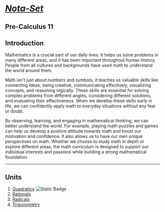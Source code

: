 # [***Nota-Set***](index.md)
## <i class="fa-solid fa-circle-xmark"></i> Pre-Calculus 11
## **Introduction**

Mathematics is a crucial part of our daily lives. It helps us solve problems in many different areas, and it has been important throughout human history. People from all cultures and backgrounds have used math to understand the world around them.

Math isn't just about numbers and symbols; it teaches us valuable skills like connecting ideas, being creative, communicating effectively, visualizing concepts, and reasoning logically. These skills are essential for solving complex problems from different angles, considering different solutions, and evaluating their effectiveness. When we develop these skills early in life, we can confidently apply math to everyday situations without any fear or doubt.

By observing, learning, and engaging in mathematical thinking, we can better understand the world. For example, playing math puzzles and games can help us develop a positive attitude towards math and boost our motivation and confidence. It also allows us to have our own unique perspectives on math. Whether we choose to study math in depth or explore different areas, the math curriculum is designed to support our individual interests and passions while building a strong mathematical foundation.

---

## **Units**

1. [<i class="fa-solid fa-superscript"></i> Quadratics](/pc11/quad.html) ![Static Badge](https://img.shields.io/badge/NoMD_ZM_Compliance-Compliant-green?logo=adguard)
2. [<i class="fa-solid fa-divide"></i> Rationals](/pc11/ratio.html)
3. [<i class="fa-solid fa-square-root-variable"></i> Radicals](/pc11/radi.html)
4. [<i class="fa-solid fa-calculator"></i> Trigonometry](/pc11/trig.md)

<link rel="stylesheet" href="https://cdnjs.cloudflare.com/ajax/libs/font-awesome/6.3.0/css/all.min.css">
